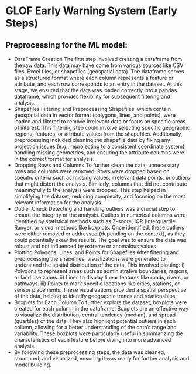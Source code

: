 # GLOF Early Warning System (Early Steps)

## Preprocessing for the ML model:
- DataFrame Creation
The first step involved creating a dataframe from the raw data. This data may have come from various sources like CSV files, Excel files, or shapefiles (geospatial data). The dataframe serves as a structured format where each column represents a feature or attribute, and each row corresponds to an entry in the dataset. At this stage, we ensured that the data was loaded correctly into a pandas dataframe, which provides flexibility for subsequent filtering and analysis.
- Shapefiles Filtering and Preprocessing
Shapefiles, which contain geospatial data in vector format (polygons, lines, and points), were loaded and filtered to remove irrelevant data or focus on specific areas of interest. This filtering step could involve selecting specific geographic regions, features, or attribute values from the shapefiles. Additionally, preprocessing included cleaning the shapefile data by fixing any projection issues (e.g., reprojecting to a consistent coordinate system), handling missing geometries, and ensuring the attribute columns were in the correct format for analysis.
- Dropping Rows and Columns
To further clean the data, unnecessary rows and columns were removed. Rows were dropped based on specific criteria such as missing values, irrelevant data points, or outliers that might distort the analysis. Similarly, columns that did not contribute meaningfully to the analysis were dropped. This step helped in simplifying the dataset, reducing complexity, and focusing on the most relevant information for the analysis.
- Outlier Check
Detecting and handling outliers was a crucial step to ensure the integrity of the analysis. Outliers in numerical columns were identified by statistical methods such as Z-score, IQR (Interquartile Range), or visual methods like boxplots. Once identified, these outliers were either removed or addressed (depending on the context), as they could potentially skew the results. The goal was to ensure the data was robust and not influenced by extreme or anomalous values.
- Plotting Polygons, Lines, and Points for Shapefiles
After filtering and preprocessing the shapefiles, visualizations were generated to understand the spatial distribution of the data. This involved plotting:
i) Polygons to represent areas such as administrative boundaries, regions, or land use zones.
ii) Lines to display linear features like roads, rivers, or pathways.
iii) Points to mark specific locations like cities, stations, or sensor placements. These visualizations provided a spatial perspective of the data, helping to identify geographic trends and relationships.
- Boxplots for Each Column
To further explore the dataset, boxplots were created for each column in the dataframe. Boxplots are an effective way to visualize the distribution, central tendency (median), and spread (quartiles) of the data. They also highlight potential outliers in each column, allowing for a better understanding of the data’s range and variability. These boxplots were particularly useful in summarizing the characteristics of each feature before diving into more advanced analysis.
- By following these preprocessing steps, the data was cleaned, structured, and visualized, ensuring it was ready for further analysis and model building.
